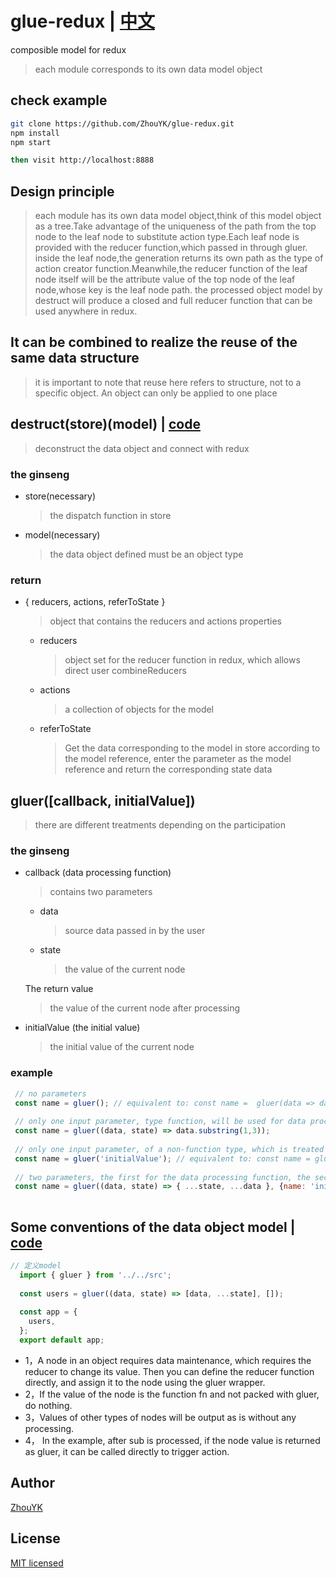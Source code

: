 # glue-redux | [中文](https://github.com/ZhouYK/glue-redux/blob/master)

composible model for redux
> each module corresponds to its own data model object


## check example
```bash
git clone https://github.com/ZhouYK/glue-redux.git
npm install
npm start

then visit http://localhost:8888
```


## Design principle

> each module has its own data model object,think of this model object as a tree.Take advantage of the uniqueness of the path from the top node to the leaf node to substitute action type.Each leaf node is provided with the reducer function,which passed in through gluer.
> inside the leaf node,the generation returns its own path as the type of action creator function.Meanwhile,the reducer function of the leaf node itself will be the attribute value of the top node of the leaf node,whose key is the leaf node path.
> the processed object model by destruct will produce a closed and full reducer function that can be used anywhere in redux.

## It can be combined to realize the reuse of the same data structure

> it is important to note that reuse here refers to structure, not to a specific object. An object can only be applied to one place
## destruct(store)(model) | [code](https://github.com/ZhouYK/glue-redux/blob/master/example/configStore.js)
> deconstruct the data object and connect with redux

### the ginseng
- store(necessary)
  > the dispatch function in store
- model(necessary)
  > the data object defined must be an object type
  
### return
- { reducers, actions, referToState }
  > object that contains the reducers and actions properties
   - reducers
      > object set for the reducer function in redux, which allows direct user combineReducers
   - actions
      > a collection of objects for the model
   - referToState 
      > Get the data corresponding to the model in store according to the model reference, enter the parameter as the model reference and return the corresponding state data   
## gluer([callback, initialValue])
> there are different treatments depending on the participation
### the ginseng
- callback (data processing function)
  > contains two parameters
   
   - data
      > source data passed in by the user
   - state
      > the value of the current node
   
   The return value
   > the value of the current node after processing
   
     
      
- initialValue (the initial value)
  > the initial value of the current node

### example
```jsx harmony
 // no parameters
 const name = gluer(); // equivalent to: const name =  gluer(data => data)
 
 // only one input parameter, type function, will be used for data processing
 const name = gluer((data, state) => data.substring(1,3));
 
 // only one input parameter, of a non-function type, which is treated as an initial value
 const name = gluer('initialValue'); // equivalent to: const name = gluer(data => data, 'initialValue')
 
 // two parameters, the first for the data processing function, the second for the initial value
 const name = gluer((data, state) => { ...state, ...data }, {name: 'initialValue'})
 
```


## Some conventions of the data object model | [code](https://github.com/ZhouYK/glue-redux/blob/master/example/glue/model.jsx)
```jsx harmony
// 定义model
  import { gluer } from '../../src';
  
  const users = gluer((data, state) => [data, ...state], []);
  
  const app = {
    users,
  };
  export default app;

```
- 1，A node in an object requires data maintenance, which requires the reducer to change its value. Then you can define the reducer function directly, and assign it to the node using the gluer wrapper.
- 2，If the value of the node is the function fn and not packed with gluer, do nothing.
- 3，Values of other types of nodes will be output as is without any processing.
- 4， In the example, after sub is processed, if the node value is returned as gluer, it can be called directly to trigger action.

## Author
[ZhouYK](https://github.com/ZhouYK)

## License
[MIT licensed](https://github.com/ZhouYK/glue-redux/blob/master/LICENSE) 
